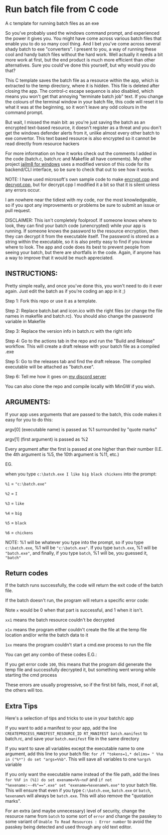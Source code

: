 # Run batch file from C code
A c template for running batch files as an exe 

So you've probably used the windows command prompt, and experienced the power it gives you. You might have come across various batch files that enable you to do so many cool thing. And I bet you've come across several shady batch to exe "converters". I present to you, a way of running these cool and handy batch files without the hard work. Well actually it needs a bit more work at first, but the end product is much more efficient than other alternatives. Sure you could've done this yourself, but why would you do that?

This C template saves the batch file as a resource within the app, which is extracted to the temp directory, where it is hidden. This file is deleted after closing the app. The control-c escape sequence is also disabled, which means you won't get that annoying "terminate batch job" text. If you change the colours of the terminal window in your batch file, this code will reset it to what it was at the beginning, so it won't leave any odd colours in the command prompt.

But wait, I missed the main bit: as you're just saving the batch as an encrypted text-based resource, it doesn't register as a threat and you don't get the windows defender alerts from it, unlike almost every other batch to exe convertor. This text based resource is also encrypted so it cannot be read directly from resource hackers

For more information on how it works check out the comments I added in the code (batch.c, batch.rc and Makefile all have comments). My other project [jailm8 for windows](https://github.com/SarKaa/jailm8-windows) uses a modified version of this code for its backend/CLI interface, so be sure to check that out to see how it works.

NOTE: I have used microsoft's own sample code to make [encrypt.cpp](https://docs.microsoft.com/en-us/windows/win32/seccrypto/example-c-program-encrypting-a-file) and [decrypt.cpp](https://docs.microsoft.com/en-us/windows/win32/seccrypto/example-c-program-decrypting-a-file), but for decrypt.cpp I modified it a bit so that it is silent unless any errors occur. 

I am nowhere near the tidiest with my code, nor the most knowledgeable, so if you spot any improvements or problems be sure to submit an issue or pull request. 

DISCLAIMER: This isn't completely foolproof. If someone knows where to look, they can find your batch code (unencrypted) while your app is running. If someone knows the password to the resource encryption, then they can decrypt it from the executable itself. The password is stored as a string within the executable, so it is also pretty easy to find if you know where to look. The app and code does its best to prevent people from seeing your batch, but there are shortfalls in the code. Again, if anyone has a way to improve that it would be much appreciated. 

## INSTRUCTIONS: 
Pretty simple really, and once you've done this, you won't need to do it ever again. Just edit the batch as if you're coding an app in it ;)

Step 1: Fork this repo or use it as a template.

Step 2: Replace batch.bat and icon.ico with the right files (or change the file names in makefile and batch.rc). You should also change the password variable in Makefile

Step 3: Replace the version info in batch.rc with the right info

Step 4: Go to the actions tab in the repo and run the "Build and Release" workflow. This will create a draft release with your batch file as a compiled .exe

Step 5: Go to the releases tab and find the draft release. The compiled executable will be attached as "batch.exe".

Step 6: Tell me how it goes on [my discord server](https://discord.gg/VDUFB3gpeQ)

You can also clone the repo and compile locally with MinGW if you wish.

## ARGUMENTS:

If your app uses arguments that are passed to the batch, this code makes it easy for you to do this:

argv[0] (executable name) is passed as %1 surrounded  by "quote marks"

argv[1] (first argument) is passed as %2

Every argument after the first is passed at one higher than their number (I.E. the 4th argument is %5, the 10th argument is %11, etc.)


EG.

when you type ```c:\batch.exe I like big black chickens``` into the prompt:

```%1``` = ```"c:\batch.exe"```

```%2``` = ```I```

```%3``` = ```like```

```%4``` = ```big```

```%5``` = ```black```

```%6``` = ```chickens```

NOTE: %1 will be whatever you type into the prompt, so if you type ```c:\batch.exe```, %1 will be ```"c:\batch.exe"```. If you type ```batch.exe```, %1 will be ```"batch.exe"```, and finally, if you type ```batch```, %1 will be, you guessed it, ```"batch"```

## Return codes
If the batch runs successfully, the code will return the exit code of the batch file.

If the batch doesn't run, the program will return a specific error code:

Note ```x``` would be 0 when that part is successful, and 1 when it isn't.

```xx1``` means the batch resource couldn't be decrypted

```x1x``` means the program either couldn't create the file at the temp file location and/or write the batch data to it

```1xx``` means the program couldn't start a cmd.exe process to run the file

You can get any combo of these codes E.G.:

If you get error code ```100```, this means that the program did generate the temp file and successfully decrypted it, but something went wrong while starting the cmd process

These errors are usually progressive, so if the first bit fails, most, if not all, the others will too.

## Extra Tips
Here's a selection of tips and tricks to use in your batch/c app

If you want to add a manifest to your app, add the line ```CREATEPROCESS_MANIFEST_RESOURCE_ID RT_MANIFEST batch.manifest``` to batch.rc, and save your ```batch.manifest``` file in the same directory

If you want to save all variables except the executable name to one argument, add this line to your batch file: ```for /f "tokens=1,* delims= " %%a in ("%*") do set "args=%%b"```. This will save all variables to one ```%args%``` variable

If you only want the executable name instead of the file path, add the lines ```for %%F in (%1) do set exename=%%~nxF``` and ```if not "%exename:~-4%"==".exe" set "exename=%exename%.exe"``` to your batch file. This will ensure that even if you type ```C:\batch.exe```, ```batch.exe``` or ```batch```, ```%exename%``` will always be ```batch.exe```. This will also remove the "quotation marks".

For an extra (and maybe unnecessary) level of security, change the resource name from ```batch``` to some sort of ```error``` and change the passkey to some variant of ```Unable To Read Resources : Error number``` to avoid the passkey being detected and used through any old text editor.
